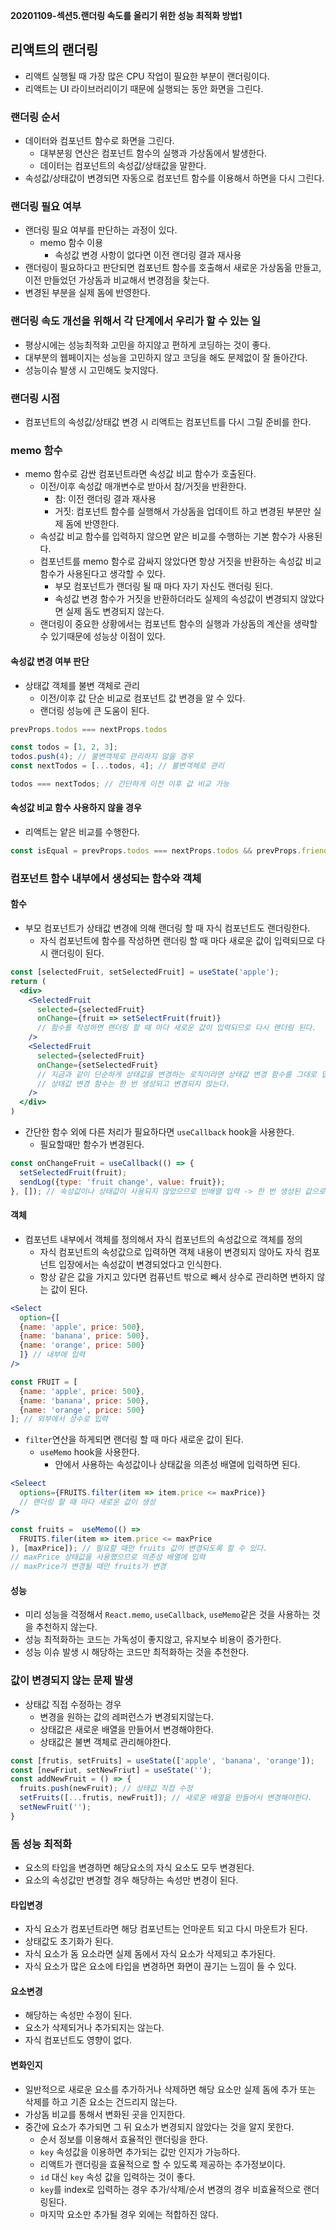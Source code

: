 **20201109-섹션5.랜더링 속도를 올리기 위한 성능 최적화 방법1**

## 리액트의 랜더링
- 리액트 실행될 때 가장 많은 CPU 작업이 필요한 부분이 랜더링이다.
- 리액트는 UI 라이브러리이기 때문에 실행되는 동안 화면을 그린다.

### 랜더링 순서 
- 데이터와 컴포넌트 함수로 화면을 그린다.
  - 대부분읭 연산은 컴포넌트 함수의 실행과 가상돔에서 발생한다.
  - 데이터는 컴포넌트의 속성값/상태값을 말한다.
- 속성값/상태값이 변경되면 자동으로 컴포넌트 함수를 이용해서 하면을 다시 그린다.

### 랜더링 필요 여부
- 랜더링 필요 여부를 판단하는 과정이 있다.
  - memo 함수 이용
    - 속성값 변경 사항이 없다면 이전 랜더링 결과 재사용
- 랜더링이 필요하다고 판단되면 컴포넌트 함수를 호출해서 새로운 가상돔읆 만들고, 이전 만들었던 가상돔과 비교해서 변경점을 찾는다.
- 변경된 부분을 실제 돔에 반영한다.

### 랜더링 속도 개선을 위해서 각 단계에서 우리가 할 수 있는 일
- 평상시에는 성능최적화 고민을 하지않고 편하게 코딩하는 것이 좋다.
- 대부분의 웹페이지는 성능을 고민하지 않고 코딩을 해도 문제없이 잘 돌아간다.
- 성능이슈 발생 시 고민해도 늦지않다.

### 랜더링 시점
- 컴포넌트의 속성값/상태값 변경 시 리액트는 컴포넌트를 다시 그릴 준비를 한다.

### memo 함수 
- memo 함수로 감싼 컴포넌트라면 속성값 비교 함수가 호출된다.
  - 이전/이후 속성값 매개변수로 받아서 참/거짓을 반환한다.
    - 참: 이전 랜더링 결과 재사용
    - 거짓: 컴포넌트 함수를 실행해서 가상돔을 업데이트 하고 변경된 부분만 실제 돔에 반영한다.
  - 속성값 비교 함수를 입력하지 않으면 얕은 비교를 수행하는 기본 함수가 사용된다.
  - 컴포넌트를 memo 함수로 감싸지 않았다면 항상 거짓을 반환하는 속성값 비교 함수가 사용된다고 생각할 수 있다.
    - 부모 컴포넌트가 랜더링 될 때 마다 자기 자신도 랜더링 된다.
    - 속성값 변경 함수가 거짓을 반환하더라도 실제의 속성값이 변경되지 않았다면 실제 돔도 변경되지 않는다.
  - 랜더링이 중요한 상황에서는 컴포넌트 함수의 실행과 가상돔의 계산을 생략할 수 있기때문에 성능상 이점이 있다.

#### 속성값 변경 여부 판단
- 상태값 객체를 불변 객체로 관리
  - 이전/이후 값 단순 비교로 컴포넌트 값 변경을 알 수 있다.
  - 랜더링 성능에 큰 도움이 된다.  
```jsx
prevProps.todos === nextProps.todos
```
```jsx
const todos = [1, 2, 3];
todos.push(4); // 불변객체로 관리하지 않을 경우
const nextTodos = [...todos, 4]; // 불변객체로 관리

todos === nextTodos; // 간단하게 이전 이후 값 비교 가능
```

#### 속성값 비교 함수 사용하지 않을 경우
- 리액트는 얕은 비교를 수행한다.
```jsx
const isEqual = prevProps.todos === nextProps.todos && prevProps.friends === nextProps.friends;
```

### 컴포넌트 함수 내부에서 생성되는 함수와 객체
#### 함수
- 부모 컴포넌트가 상태값 변경에 의해 랜더링 할 때 자식 컴포넌트도 랜더링한다.
  - 자식 컴포넌트에 함수를 작성하면 랜더링 할 때 마다 새로운 값이 입력되므로 다시 랜더링이 된다.
```jsx
const [selectedFruit, setSelectedFruit] = useState('apple');
return (
  <div>
    <SelectedFruit
      selected={selectedFruit}
      onChange={fruit => setSelectFruit(fruit)} 
      // 함수를 작성하면 랜더링 할 때 마다 새로운 값이 입력되므로 다시 랜더링 된다.
    />
    <SelectedFruit
      selected={selectedFruit}
      onChange={setSelectedFruit} 
      // 지금과 같이 단순하게 상태값을 변경하는 로직이라면 상태값 변경 함수를 그대로 입력하면 해결된다.
      // 상태값 변경 함수는 한 번 생성되고 변경되지 않는다.
    />
  </div>
)
```
- 간단한 함수 외에 다른 처리가 필요하다면 `useCallback` hook을 사용한다.
  - 필요할때만 함수가 변경된다.
```jsx
const onChangeFruit = useCallback(() => {
  setSelectedFruit(fruit);
  sendLog({type: 'fruit change', value: fruit});
}, []); // 속성값이나 상태값이 사용되지 않았으므로 빈배열 입력 -> 한 번 생성된 값으로 고정이 된다. 
```
  
#### 객체
- 컴포넌트 내부에서 객체를 정의해서 자식 컴포넌트의 속성값으로 객체를 정의
  - 자식 컴포넌트의 속성값으로 입력하면 객체 내용이 변경되지 않아도 자식 컴포넌트 입장에서는 속성값이 변경되었다고 인식한다.
  - 항상 같은 값을 가지고 있다면 컴퓨넌트 밖으로 빼서 상수로 관리하면 변하지 않는 값이 된다.
```jsx
<Select
  option={[
  {name: 'apple', price: 500},
  {name: 'banana', price: 500},
  {name: 'orange', price: 500}
  ]} // 내부에 입력
/>

const FRUIT = [
  {name: 'apple', price: 500},
  {name: 'banana', price: 500},
  {name: 'orange', price: 500}
]; // 외부에서 상수로 입력
```
- `filter`연산을 하게되면 랜더링 할 때 마다 새로운 값이 된다.
  - `useMemo` hook을 사용한다.
    - 안에서 사용하는 속성값이나 상태값을 의존성 배열에 입력하면 된다.
```jsx
<Seleect
  options={FRUITS.filter(item => item.price <= maxPrice)}
  // 랜더링 할 때 마다 새로운 값이 생성
/>

const fruits =  useMemo(() => 
  FRUITS.filer(item => item.price <= maxPrice
), [maxPrice]); // 필요할 때만 fruits 값이 변경되도록 할 수 있다.
// maxPrice 상태값을 사용했으므로 의존성 배열에 입력
// maxPrice가 변경될 때만 fruits가 변경
```

#### 성능
- 미리 성능을 걱정해서 `React.memo`, `useCallback`, `useMemo`같은 것을 사용하는 것을 추천하지 않는다.
- 성능 최적화하는 코드는 가독성이 좋지않고, 유지보수 비용이 증가한다.
- 성능 이슈 발생 시 해당하는 코드만 최적화하는 것을 추천한다.

### 값이 변경되지 않는 문제 발생
- 상태값 직접 수정하는 경우
  - 변경을 원하는 값의 레퍼런스가 변경되지않는다.
  - 상태값은 새로운 배열을 만들어서 변경해야한다.
  - 상태값은 불변 객체로 관리해야한다.
```jsx
const [frutis, setFruits] = useState(['apple', 'banana', 'orange']);
const [newFriut, setNewFriut] = useState('');
const addNewFruit = () => {
  fruits.push(newFruit); // 상태값 직접 수정
  setFruits([...frutis, newFruit]); // 새로운 배열읆 만들어서 변경해야한다.
  setNewFruit('');
}
```

### 돔 성능 최적화
- 요소의 타입을 변경하면 해당요소의 자식 요소도 모두 변경된다.
- 요소의 속성값만 변경할 경우 해당하는 속성만 변경이 된다.
 
#### 타입변경
- 자식 요소가 컴포넌트라면 해당 컴포넌트는 언마운트 되고 다시 마운트가 된다.
- 상태값도 초기화가 된다.
- 자식 요소가 돔 요소라면 실제 돔에서 자식 요소가 삭제되고 추가된다.
- 자식 요소가 많은 요소에 타입을 변경하면 화면이 끊기는 느낌이 들 수 있다.

#### 요소변경
- 해당하는 속성만 수정이 된다.
- 요소가 삭제되거나 추가되지는 않는다.
- 자식 컴포넌트도 영향이 없다.

#### 변화인지
- 일반적으로 새로운 요소를 추가하거나 삭제하면 해당 요소만 실제 돔에 추가 또는 삭제를 하고 기존 요소는 건드리지 않는다.
- 가상돔 비교를 통해서 변화된 곳을 인지한다.
- 중간에 요소가 추가되면 그 뒤 요소가 변경되지 않았다는 것을 알지 못한다.
  - 순서 정보를 이용해서 효율적인 랜더링을 한다.
  - `key` 속성값을 이용하면 추가되는 값만 인지가 가능하다.
  - 리액트가 랜더링을 효율적으로 할 수 있도록 제공하는 추가정보이다.
  - `id` 대신 `key` 속성 값을 입력하는 것이 좋다.
  -  `key`를 index로 입력하는 경우 추가/삭제/순서 변경의 경우 비효율적으로 랜더링된다.
    - 마지막 요소만 추가될 경우 외에는 적합하진 않다.